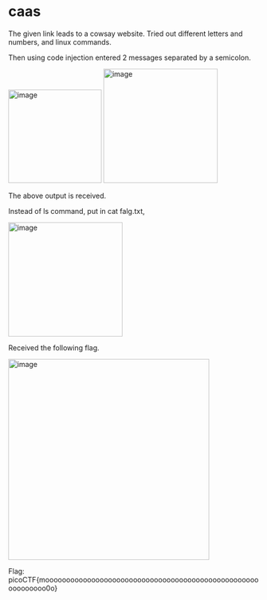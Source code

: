 # caas

The given link leads to a cowsay website.
Tried out different letters and numbers, and linux commands.

Then using code injection entered 2 messages separated by a semicolon.

<img width="187" alt="image" src="https://github.com/MM1479/pico-ctf/assets/148882111/01a6036c-db5f-4ece-adb3-3fb30b679f01">

<img width="229" alt="image" src="https://github.com/MM1479/pico-ctf/assets/148882111/2ce7556d-13d8-4781-b621-16791069f55d">

The above output is received.

Instead of ls command, put in cat falg.txt,

<img width="229" alt="image" src="https://github.com/MM1479/pico-ctf/assets/148882111/2ac64d27-773f-4d71-ac84-475e628b2ecc">

Received the following flag.

<img width="403" alt="image" src="https://github.com/MM1479/pico-ctf/assets/148882111/86a975c8-1554-4ff7-bdb8-8a81fcd95500">

Flag: picoCTF{moooooooooooooooooooooooooooooooooooooooooooooooooooooooooooo0o}
